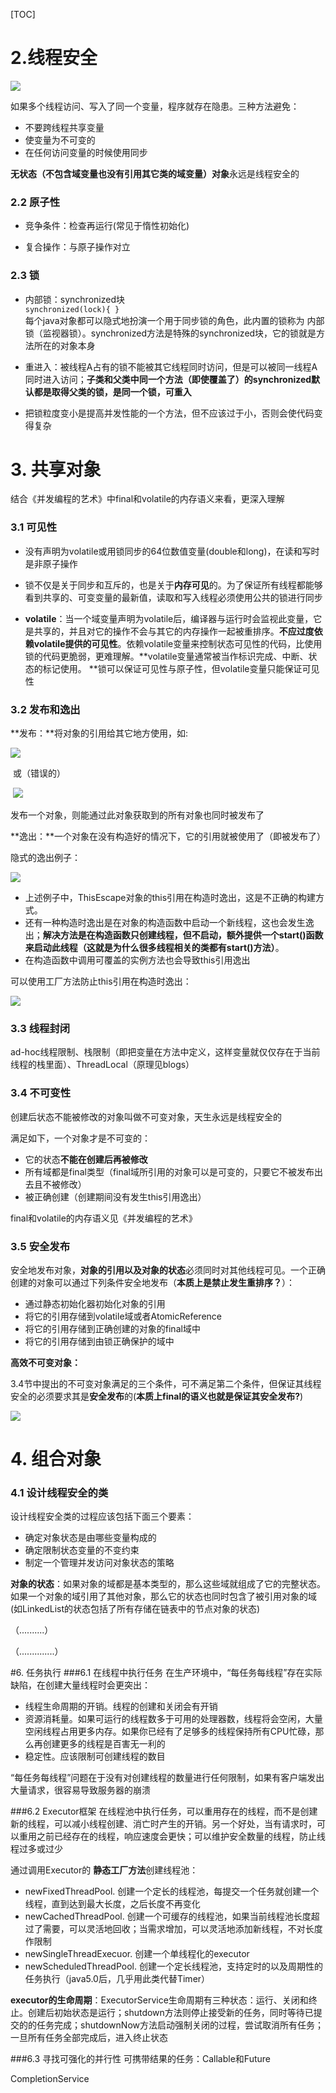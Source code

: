 [TOC]

# 2.线程安全

![](2-1.jpg)

如果多个线程访问、写入了同一个变量，程序就存在隐患。三种方法避免：  

- 不要跨线程共享变量
- 使变量为不可变的
- 在任何访问变量的时候使用同步

**无状态（不包含域变量也没有引用其它类的域变量）对象**永远是线程安全的  

### 2.2 原子性

- 竞争条件：检查再运行(常见于惰性初始化)  

- 复合操作：与原子操作对立  

### 2.3 锁

- 内部锁：synchronized块  
  `synchronized(lock){ }`  
  每个java对象都可以隐式地扮演一个用于同步锁的角色，此内置的锁称为 内部锁（监视器锁）。synchronized方法是特殊的synchronized块，它的锁就是方法所在的对象本身  

- 重进入：被线程A占有的锁不能被其它线程同时访问，但是可以被同一线程A同时进入访问；**子类和父类中同一个方法（即使覆盖了）的synchronized默认都是取得父类的锁，是同一个锁，可重入**

- 把锁粒度变小是提高并发性能的一个方法，但不应该过于小，否则会使代码变得复杂

# 3. 共享对象

结合《并发编程的艺术》中final和volatile的内存语义来看，更深入理解

### 3.1 可见性

- 没有声明为volatile或用锁同步的64位数值变量(double和long)，在读和写时是非原子操作  

- 锁不仅是关于同步和互斥的，也是关于**内存可见**的。为了保证所有线程都能够看到共享的、可变变量的最新值，读取和写入线程必须使用公共的锁进行同步  

- **volatile**：当一个域变量声明为volatile后，编译器与运行时会监视此变量，它是共享的，并且对它的操作不会与其它的内存操作一起被重排序。**不应过度依赖volatile提供的可见性**。依赖volatile变量来控制状态可见性的代码，比使用锁的代码更脆弱，更难理解。**volatile变量通常被当作标识完成、中断、状态的标记使用。 **锁可以保证可见性与原子性，但volatile变量只能保证可见性

### 3.2 发布和逸出

**发布：**将对象的引用给其它地方使用，如:

![](3-1.jpg)

​	或（错误的）

​	![](3-2.jpg)

发布一个对象，则能通过此对象获取到的所有对象也同时被发布了

**逸出：**一个对象在没有构造好的情况下，它的引用就被使用了（即被发布了）

隐式的逸出例子：

![](3-3.jpg)

- 上述例子中，ThisEscape对象的this引用在构造时逸出，这是不正确的构建方式。
- 还有一种构造时逸出是在对象的构造函数中启动一个新线程，这也会发生逸出；**解决方法是在构造函数只创建线程，但不启动，额外提供一个start()函数来启动此线程（这就是为什么很多线程相关的类都有start()方法）**。
- 在构造函数中调用可覆盖的实例方法也会导致this引用逸出

可以使用工厂方法防止this引用在构造时逸出：

![](3-4.jpg)

### 3.3 线程封闭

ad-hoc线程限制、栈限制（即把变量在方法中定义，这样变量就仅仅存在于当前线程的栈里面）、ThreadLocal（原理见blogs）

### 3.4 不可变性

创建后状态不能被修改的对象叫做不可变对象，天生永远是线程安全的

满足如下，一个对象才是不可变的：

- 它的状态**不能在创建后再被修改**
- 所有域都是final类型（final域所引用的对象可以是可变的，只要它不被发布出去且不被修改）
- 被正确创建（创建期间没有发生this引用逸出）



final和volatile的内存语义见《并发编程的艺术》

### 3.5 安全发布

安全地发布对象，**对象的引用以及对象的状态**必须同时对其他线程可见。一个正确创建的对象可以通过下列条件安全地发布（**本质上是禁止发生重排序？**）：  

- 通过静态初始化器初始化对象的引用
- 将它的引用存储到volatile域或者AtomicReference
- 将它的引用存储到正确创建的对象的final域中
- 将它的引用存储到由锁正确保护的域中

**高效不可变对象：**

3.4节中提出的不可变对象满足的三个条件，可不满足第二个条件，但保证其线程安全的必须要求其是**安全发布**的(**本质上final的语义也就是保证其安全发布?**)

![](3-5.jpg)

# 4. 组合对象

### 4.1 设计线程安全的类

设计线程安全类的过程应该包括下面三个要素：

- 确定对象状态是由哪些变量构成的
- 确定限制状态变量的不变约束
- 制定一个管理并发访问对象状态的策略

**对象的状态**：如果对象的域都是基本类型的，那么这些域就组成了它的完整状态。如果一个对象的域引用了其他对象，那么它的状态也同时包含了被引用对象的域(如LinkedList的状态包括了所有存储在链表中的节点对象的状态)  

（..........）  

（..............）

#6. 任务执行
###6.1 在线程中执行任务
在生产环境中，“每任务每线程”存在实际缺陷，在创建大量线程时会更突出：

- 线程生命周期的开销。线程的创建和关闭会有开销
- 资源消耗量。如果可运行的线程数多于可用的处理器数，线程将会空闲，大量空闲线程占用更多内存。如果你已经有了足够多的线程保持所有CPU忙碌，那么再创建更多的线程是百害无一利的
- 稳定性。应该限制可创建线程的数目

“每任务每线程”问题在于没有对创建线程的数量进行任何限制，如果有客户端发出大量请求，很容易导致服务器的崩溃

###6.2 Executor框架
在线程池中执行任务，可以重用存在的线程，而不是创建新的线程，可以减小线程创建、消亡时产生的开销。另一个好处，当有请求时，可以重用之前已经存在的线程，响应速度会更快；可以维护安全数量的线程，防止线程过多或过少

通过调用Executor的 **静态工厂方法**创建线程池：

- newFixedThreadPool. 创建一个定长的线程池，每提交一个任务就创建一个线程，直到达到最大长度，之后长度不再变化
- newCachedThreadPool. 创建一个可缓存的线程池，如果当前线程池长度超过了需要，可以灵活地回收；当需求增加，可以灵活地添加新线程，不对长度作限制
- newSingleThreadExecuor. 创建一个单线程化的executor
- newScheduledThreadPool. 创建一个定长线程池，支持定时的以及周期性的任务执行（java5.0后，几乎用此类代替Timer）

**executor的生命周期**：ExecutorService生命周期有三种状态：运行、关闭和终止。创建后初始状态是运行；shutdown方法则停止接受新的任务，同时等待已提交的的任务完成；shutdownNow方法启动强制关闭的过程，尝试取消所有任务；一旦所有任务全部完成后，进入终止状态

###6.3 寻找可强化的并行性
可携带结果的任务：Callable和Future

CompletionService

